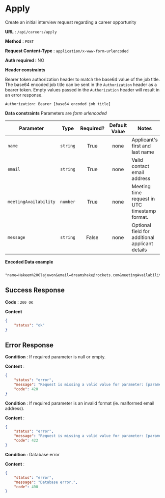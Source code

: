 # Apply

Create an initial interview request regarding a career opportunity

**URL** : `/api/careers/apply`

**Method** : `POST`

**Request Content-Type** : `application/x-www-form-urlencoded`

**Auth required** : NO

**Header constraints**

Bearer token authorization header to match the base64 value of the job title. The base64 encoded job title can be sent in the
`Authorization` header as a bearer token. Empty values passed in the `Authorization` header will result in an error response.

```
Authorization: Bearer [base64 encoded job title]
```

**Data constraints**
Parameters are *form urlencoded*

| Parameter | Type | Required? | Default Value | Notes |
| -------------- | ----------------------------------- | :-------: | :-----------: | ---------------------------------------------------------------------------------------- |
| `name` | `string` | True | none | Applicant's first and last name |
| `email` | `string` | True | none | Valid contact email address |
| `meetingAvailability` | `number` | True | none | Meeting time request in UTC timestamp format. |
| `message` | `string` | False | none | Optional field for additional applicant details |

**Encoded Data example**

```
    "name=Hakeem%20Olajuwon&email=dreamshake@rockets.com&meetingAvailability=803865600000"
```

## Success Response

**Code** : `200 OK`

**Content**

```json
{
    "status": "ok"
}
```

## Error Response


**Condition** : If required parameter is null or empty.

**Content** :

```json
{
    "status": "error",
    "message": "Request is missing a valid value for parameter: [parameter name]",
    "code": 420
}
```

**Condition** : If required parameter is an invalid format (ie. malformed email address).

**Content** :

```json
{
    "status": "error",
    "message": "Request is missing a valid value for parameter: [parameter name]",
    "code": 422
}
```

**Condition** : Database error

**Content** :

```json
{
    "status": "error",
    "message": "Database error.",
    "code": 400
}
```